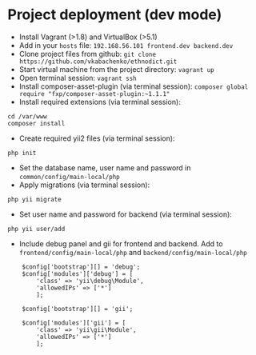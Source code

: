 Project deployment (dev mode)
===============================

* Install Vagrant (>1.8) and VirtualBox (>5.1) 
* Add in your `hosts` file: `192.168.56.101 frontend.dev backend.dev` 
* Clone project files from github: `git clone https://github.com/vkabachenko/ethnodict.git`
* Start virtual machine from the project directory: `vagrant up`
* Open terminal session: `vagrant ssh`
* Install composer-asset-plugin (via terminal session): `composer global require "fxp/composer-asset-plugin:~1.1.1"`
* Install required extensions (via terminal session):

```
cd /var/www
composer install
```

* Create required yii2 files (via terminal session):

```
php init
```

* Set the database name, user name and password in `common/config/main-local/php`
* Apply migrations (via terminal session):

```
php yii migrate
```

* Set user name and password for backend (via terminal session):

```
php yii user/add
```

* Include debug panel and gii for frontend and backend. Add to `frontend/config/main-local/php` and `backend/config/main-local/php`

```
    $config['bootstrap'][] = 'debug';
    $config['modules']['debug'] = [
	    'class' => 'yii\debug\Module',
		'allowedIPs' => ['*']
		];

    $config['bootstrap'][] = 'gii';
	
    $config['modules']['gii'] = [
		'class' => 'yii\gii\Module',
		'allowedIPs' => ['*']
		];
```		
